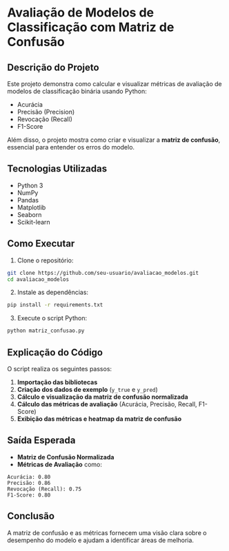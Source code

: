 # Avaliação de Modelos de Classificação com Matriz de Confusão

## Descrição do Projeto
Este projeto demonstra como calcular e visualizar métricas de avaliação de modelos de classificação binária usando Python:

- Acurácia
- Precisão (Precision)
- Revocação (Recall)
- F1-Score

Além disso, o projeto mostra como criar e visualizar a **matriz de confusão**, essencial para entender os erros do modelo.

## Tecnologias Utilizadas
- Python 3
- NumPy
- Pandas
- Matplotlib
- Seaborn
- Scikit-learn

## Como Executar
1. Clone o repositório:

```bash
git clone https://github.com/seu-usuario/avaliacao_modelos.git
cd avaliacao_modelos
```

2. Instale as dependências:

```bash
pip install -r requirements.txt
```

3. Execute o script Python:

```bash
python matriz_confusao.py
```

## Explicação do Código
O script realiza os seguintes passos:

1. **Importação das bibliotecas**  
2. **Criação dos dados de exemplo** (`y_true` e `y_pred`)  
3. **Cálculo e visualização da matriz de confusão normalizada**  
4. **Cálculo das métricas de avaliação** (Acurácia, Precisão, Recall, F1-Score)  
5. **Exibição das métricas e heatmap da matriz de confusão**

## Saída Esperada
- **Matriz de Confusão Normalizada**  
- **Métricas de Avaliação** como:

```
Acurácia: 0.80
Precisão: 0.86
Revocação (Recall): 0.75
F1-Score: 0.80
```

## Conclusão
A matriz de confusão e as métricas fornecem uma visão clara sobre o desempenho do modelo e ajudam a identificar áreas de melhoria.
